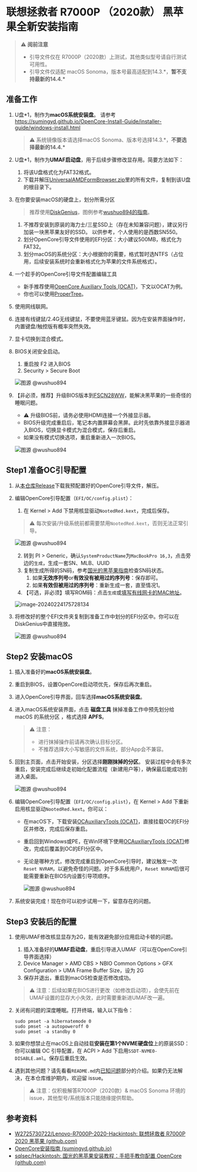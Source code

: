 # 联想拯救者 R7000P （2020款） 黑苹果全新安装指南

> ⚠️ **阅前注意**
>
> - 引导文件仅在 R7000P（2020款）上测试，其他类似型号请自行测试可用性。
> - 引导文件仅适配 macOS Sonoma，版本号最高适配到14.3.*，**暂不支持最新的14.4.\***

## 准备工作

1. U盘*1，制作为**macOS系统安装盘**。
   请参考 https://sumingyd.github.io/OpenCore-Install-Guide/installer-guide/windows-install.html

   > ⚠️ 系统镜像版本请选择macOS Sonoma、版本号选择14.3.*，**不要选择最新的14.4.\***

2. U盘*1，制作为**UMAF启动盘**，用于后续步骤修改显存用。简要方法如下：

   1. 将该U盘格式化为FAT32格式。
   2. 下载并解压[UniversalAMDFormBrowser.zip](https://github.com/DavidS95/Smokeless_UMAF/blob/main/UniversalAMDFormBrowser.zip)里的所有文件，复制到该U盘的根目录下。

3. 在你要安装macOS的硬盘上，划分所需分区

   > 推荐使用[DiskGenius](https://www.diskgenius.cn/)，图例参考[wushuo894的指南](https://github.com/wushuo894/Lenovo-R7000P-2020-Hackintosh)。

   1. 不推荐安装到原装的海力士/三星SSD上（存在未知兼容问题），建议另行加装一块黑苹果友好的SSD。
      以供参考，个人使用的是西数SN550。
   2. 划分OpenCore引导文件使用的EFI分区：大小建议500MB，格式化为FAT32。
   3. 划分macOS的系统分区：大小根据你的需要，格式暂时选NTFS（占位用，后续安装系统时会重新格式化为苹果的文件系统格式）。

4. 一个趁手的OpenCore引导文件配置编辑工具

   - 新手推荐使用[OpenCore Auxiliary Tools (OCAT)](https://github.com/ic005k/OCAuxiliaryTools)，下文以OCAT为例。
   - 你也可以使用[ProperTree](https://www.bing.com/search?q=propertree&PC=U316&FORM=CHROMN)。

5. 使用网线联网。

6. 连接有线键鼠/2.4G无线键鼠，不要使用蓝牙键鼠。因为在安装界面操作时，内置键盘/触控版有概率突然失效。

7. 显卡切换到混合模式。

8. BIOS关闭安全启动。

   1. 重启按 F2 进入BIOS
   2. Security > Secure Boot

   ![图源 @wushuo894](./assets/Xnip2023-06-14_20-14-17-20240224171518810.jpg)

9. 【非必须，推荐】升级BIOS版本到[FSCN28WW](https://newsupport.lenovo.com.cn/driveDownloads_detail.html?driveId=123039)，能解决黑苹果的一些奇怪的睡眠问题。

   - ⚠️ 升级BIOS前，请务必使用HDMI连接一个外接显示器。
   - BIOS升级完成重启后，笔记本内置屏幕会黑屏。此时先依靠外接显示器进入BIOS，切换显卡模式为混合模式，保存后重启。
   - 如果没有模式切换选项，重启重新进入一次BIOS。

   ![图源 @wushuo894](./assets/Xnip2023-06-13_23-56-54.jpg)

## Step1 准备OC引导配置

1. 从[本仓库Release](https://github.com/jimlee2048/Hackintosh-Lenovo-Legion-R7000P2020H/releases/)下载我预配置好的OpenCore引导文件，解压。

2. 编辑OpenCore引导配置（`EFI/OC/config.plist`）：

   1. 在 Kernel > Add 下禁用核显驱动`NootedRed.kext`，完成后保存。

   > ⚠️ 每次安装/升级系统前都需要禁用`NootedRed.kext`，否则无法正常引导。

   ![图源 @wushuo894](./assets/Xnip2023-06-13_21-33-30.jpg)

   2. 转到 PI > Generic，确认`SystemProductName`为`MacBookPro 16,3`，点击旁边的`生成`，生成一套SN、MLB、UUID
   3. 复制生成所得的SN码，参考[国光的黑苹果指南](https://github.com/sqlsec/Hackintosh/blob/main/docs/4-OC%E9%85%8D%E7%BD%AE/4-7.md#%E4%BD%A0%E7%9A%84%E5%BA%8F%E5%88%97%E5%8F%B7%E6%98%AF%E5%90%A6%E5%AE%8C%E7%BE%8E)检查SN码状态。
      1. 如果**无效序列号**or**有效没有被用过的序列号**：保存即可。
      2. 如果**有效但被用过的序列号**：重新生成一套，直至情况1。
   4. 【可选，非必须】填写ROM码：点击`生成`或[填写有线网卡的MAC地址](https://sumingyd.github.io/OpenCore-Post-Install/universal/iservices.html#%E8%8E%B7%E5%BE%97%E7%9B%B8%E5%BA%94%E7%9A%84rom%E5%80%BC)。

   ![image-20240224175728134](./assets/image-20240224175728134.png)

3. 将修改好的整个EFI文件夹复制到准备工作中划分的EFI分区中。你可以在DiskGenius中直接拖放。

   ![图源 @wushuo894](./assets/Snipaste_2023-06-13_16-46-44.png)



## Step2 安装macOS

1. 插入准备好的**macOS系统安装盘**。

2. 重启到BIOS，设置OpenCore启动项优先，保存后再次重启。

3. 进入OpenCore引导界面，回车选择**macOS系统安装盘**。

4. 进入macOS系统安装界面，点击 **磁盘工具** 抹掉准备工作中预先划分给 macOS 的系统分区 ，格式选择 **APFS**。

   > ⚠️ 注意：
   >
   > - 进行抹掉操作前请再次确认目标分区。
   > - 不推荐选择大小写敏感的文件系统，部分App会不兼容。

5. 回到主页面，点击开始安装，分区选择**刚刚抹掉的分区**。
   安装过程中会有多次重启，安装完成后继续走初始化配置流程（新建用户等），确保最后能成功到进入桌面。

   ![图源 @wushuo894](./assets/Xnip2023-06-14_00-56-17.jpg)

6. 编辑OpenCore引导配置（`EFI/OC/config.plist`），在 Kernel > Add 下重新启用核显驱动`NootedRed.kext`。你可以：

   - 在macOS下，下载安装[OCAuxiliaryTools (OCAT)](https://github.com/ic005k/OCAuxiliaryTools)，直接挂载OC的EFI分区并修改，完成后保存重启。

   - 重启回到Windows或PE，在Win环境下使用[OCAuxiliaryTools (OCAT)](https://github.com/ic005k/OCAuxiliaryTools)修改，完成后覆盖到OC的EFI分区中。

   - 无论是哪种方式，修改完成重启到OpenCore引导时，建议触发一次 `Reset NVRAM`，以避免奇怪的问题。对于多系统用户，`Reset NVRAM`后很可能需要重新在BIOS内设置引导项顺序。

     ![图源 @wushuo894](./assets/IMG_3916.jpeg)

7. 系统安装完成！现在你可以初步试用一下，留意存在的问题。

## Step3 安装后的配置

1. 使用UMAF修改核显显存为2G，能有效避免部分应用启动卡顿的问题。

   1. 插入准备好的**UMAF启动盘**，重启引导进入UMAF（可以在OpenCore引导界面选择）
   2. Device Manager > AMD CBS > NBIO Common Options > GFX Configuration > UMA Frame Buffer Size，设为 2G
   3. 保存并退出，重启到macOS检查是否修改成功。

   > ⚠️ 注意：后续如果在BIOS进行更改（如修改启动项），会使先前在UMAF设置的显存大小失效，此时需要重新进UMAF改一遍。

2. 关闭有问题的深度睡眠。打开终端，输入以下指令：

   ```shell
   sudo pmset -a hibernatemode 0
   sudo pmset -a autopoweroff 0
   sudo pmset -a standby 0
   ```

3. 如果你想禁止在macOS上自动挂载**安装在第1个NVME硬盘位**上的原装SSD：你可以编辑 OC 引导配置，在 ACPI > Add 下启用`SSDT-NVME0-DISABLE.aml`。保存后重启生效。

4. 遇到其他问题？请先看看`README.md`内[已知问题](../README.md#%E5%B7%B2%E7%9F%A5%E9%97%AE%E9%A2%98)部分的介绍。如果仍无法解决，在本仓库维护期内，欢迎留 issue。

   > ⚠️ 注意：仅积极解答R7000P（2020款）& macOS Sonoma 环境的 issue，其他型号/系统版本只能随缘提供帮助。



## 参考资料

- [W2725730722/Lenovo-R7000P-2020-Hackintosh: 联想拯救者 R7000P 2020 黑苹果 (github.com)](https://github.com/W2725730722/Lenovo-R7000P-2020-Hackintosh)
- [OpenCore安装指南 (sumingyd.github.io)](https://sumingyd.github.io/OpenCore-Install-Guide/)
- [sqlsec/Hackintosh: 国光的黑苹果安装教程：手把手教你配置 OpenCore (github.com)](https://github.com/sqlsec/Hackintosh)

